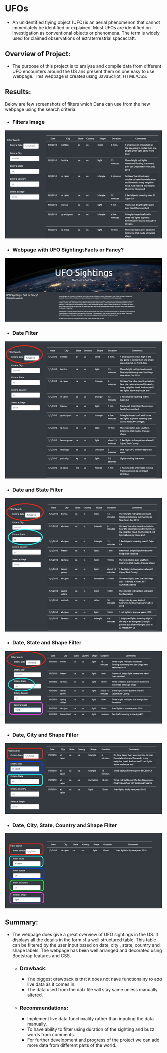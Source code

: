 # UFOs
- An unidentified flying object (UFO) is an aerial phenomenon that cannot immediately be identified or explained. Most UFOs are identified on investigation as conventional objects or phenomena. The term is widely used for claimed observations of extraterrestrial spacecraft. 

## Overview of Project: 
- The purpose of this project is to analyse and compile data from different UFO encounters around the US and present them on one easy to use Webpage. This webpage is created using JavaScript, HTML/CSS. 

## Results: 
Below are few screenshots of filters which Dana can use from the new webpage using the search criteria. 
- ### Filters Image
![filters_image](./Resources/filters_image.png)

- ### Webpage with UFO SightingsFacts or Fancy?

![webpage_image](./Resources/webpage_image.png)

- ### Date Filter

![date_filter](./Resources/date_filter.png)

- ### Date and State Filter

![date_state](./Resources/date_state.png)

- ### Date, State and Shape Filter

![date_state_shape](./Resources/date_state_shape.png)

- ### Date, City and Shape Filter

![date_city_state](./Resources/date_city_state.png)

- ### Date, City, State, Country and Shape Filter

![date_city_state_country_shape](./Resources/date_city_state_country_shape.png)

## Summary: 
- The webpage does give a great overview of UFO sightings in the US. It displays all the details in the form of a well structured table. This table can be filtered by the user input based on date, city , state, country and shape labels. The webpage has been well arranged and decorated using Bootstrap features and CSS. 
    - ### Drawback:
        - The biggest drawback is that it does not have functionality to add live data as it comes in.
        - The data used from the data file will stay same unless manually altered.

    - ### Recommendations:
        - Implement live data functionality rather than inputing the data manually.
        - To have ability to filter using duration of the sighting and buzz words from comments.
        - For further development and progress of the project we can add more data from different parts of the world.
        